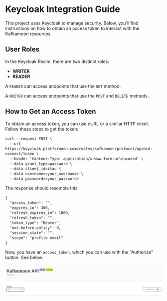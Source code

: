 # Keycloak Integration Guide

This project uses Keycloak to manage security. Below, you'll find instructions on how to obtain an access token to interact with the Kafkamoon resources.

## User Roles

In the Keycloak Realm, there are two distinct roles:

- **WRITER**
- **READER**

A `READER` can access endpoints that use the `GET` method.

A `WRITER` can access endpoints that use the `POST` and `DELETE` methods.

## How to Get an Access Token

To obtain an access token, you can use cURL or a similar HTTP client. Follow these steps to get the token:

```shell
curl --request POST \
  --url https://keycloak.platformoon.com/realms/kafkamoon/protocol/openid-connect/token \
  --header 'Content-Type: application/x-www-form-urlencoded' \
  --data grant_type=password \
  --data client_id=itau \
  --data username=<your_username> \
  --data password=<your_password>
```

The response should resemble this:

```shell
{
  "access_token": "",
  "expires_in": 300,
  "refresh_expires_in": 1800,
  "refresh_token": "",
  "token_type": "Bearer",
  "not-before-policy": 0,
  "session_state": "",
  "scope": "profile email"
}
```

Now, you have an `access_token`, which you can use with the "Authorize" button. See below:

![img](authorize-button.png)
